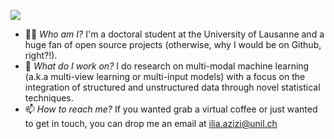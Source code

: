 <!-- markdownlint-disable MD033 MD041 -->
<p>
  <img src="https://readme-typing-svg.demolab.com/?lines=I'm+Ilia,+nice+to+meet+you!;Learn+more+about+me+on+my+website...&font=Satisfy&color=99C23B&width=500&height=50&duration=4000&pause=1000&size=23">
</p>
<!-- markdownlint-enable MD033 -->

- 🕵🏻 _Who am I?_ I'm a doctoral student at the University of Lausanne and a huge fan of open source projects (otherwise, why I would be on Github, right?!).
- 🌱 _What do I work on?_ I do research on multi-modal machine learning (a.k.a multi-view learning or multi-input models) with a focus on the integration of structured and unstructured data through novel statistical techniques.
- 📫 _How to reach me?_ If you wanted grab a virtual coffee or just wanted to get in touch, you can drop me an email at ilia.azizi@unil.ch

<!-- ![My Logo](assets/images/logo.png?raw=true#gh-dark-mode-only) -->

<!-- Here are some ideas to get you started:

- 🔭 I’m currently working on ...
- 🌱 I’m currently learning ...
- 👯 I’m looking to collaborate on ...
- 🤔 I’m looking for help with ...
- 💬 Ask me about ...
- 📫 How to reach me: ...
- 😄 Pronouns: ...
- ⚡ Fun fact: ... -->
